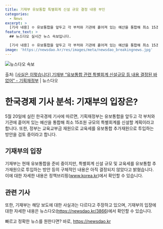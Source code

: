 ```yaml
---
title: 기재부 유보통합 특별회계 신설 규모 결정 내용 부인
categories:
  - News
excerpt: >
  [기사 내용] ㅇ 유보통합을 앞두고 각 부처와 기관에 흩어져 있는 예산을 통합해 최소 15조원 규모의 특별회…
feature_text: >
  ## 뉴스다오 실시간 뉴스 속보입니다.

  [기사 내용] ㅇ 유보통합을 앞두고 각 부처와 기관에 흩어져 있는 예산을 통합해 최소 15조원 규모의 특별회…
image: 'https://newsdao.kr/res/images/meta/newsdao_breakingnews.jpg'
---
```


![뉴스다오 속보](https://newsdao.kr/res/images/meta/newsdao_breakingnews.jpg)

<p>출처: <a href="https://newsdao.kr/3866" rel="dofollow">[사실은 이렇습니다] 기재부 “유보통합 관련 특별회계 신설규모 등 내용 결정된 바 없어” - 기획재정부</a> | 뉴스다오</p>

<h1>한국경제 기사 분석: 기재부의 입장은?</h1>

<p data-ke-size="size16">5월 20일에 실린 한국경제 기사에 따르면, 기획재정부는 유보통합을 앞두고 각 부처와 기관에 흩어져 있는 예산을 통합해 최소 15조원 규모의 특별회계를 신설할 계획이라고 합니다. 또한, 정부는 교육교부금 재원으로 교육세를 유보통합 추가재원으로 투입하는 방안을 검토 중이라고 합니다.</p>

<h2 data-ke-size="size26">기재부의 입장</h2>
<p data-ke-size="size16">기재부는 현재 유보통합을 준비 중이지만, 특별회계 신설 규모 및 교육세를 유보통합 추가재원으로 투입하는 방안 등의 구체적인 내용은 아직 결정되지 않았다고 밝혔습니다. 이에 대한 자세한 내용은 정책브리핑(<a href="www.korea.kr">www.korea.kr</a>)에서 확인할 수 있습니다.</p>

<h2 data-ke-size="size26">관련 기사</h2>
<p data-ke-size="size16">또한, 기재부는 해당 보도에 대한 사실과는 다르다고 주장하고 있으며, 기재부의 입장에 대한 자세한 내용은 뉴스다오(<a href="https://newsdao.kr/3866">https://newsdao.kr/3866</a>)에서 확인할 수 있습니다.</p>
 

빠르고 정확한 뉴스를 원한다면? 바로, <a href="https://newsdao.kr" rel="dofollow">https://newsdao.kr</a>


